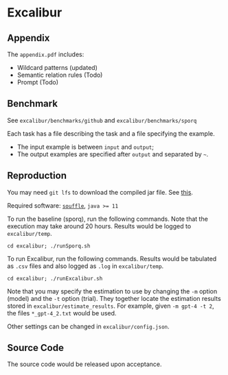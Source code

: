# Excalibur

## Appendix
The `appendix.pdf` includes:
* Wildcard patterns (updated)
* Semantic relation rules (Todo)
* Prompt (Todo)

## Benchmark
See `excalibur/benchmarks/github` and `excalibur/benchmarks/sporq`

Each task has a file describing the task and a file specifying the example.
* The input example is between `input` and `output`;
* The output examples are specified after `output` and separated by `~`.

## Reproduction

You may need `git lfs` to download the compiled jar file. See [this](https://git-lfs.com/).

Required software: [`souffle`](https://souffle-lang.github.io/install), `java >= 11`

To run the baseline (sporq), run the following commands. Note that the execution may take around 20 hours. Results would be logged to `excalibur/temp`.
```
cd excalibur; ./runSporq.sh
```

To run Excalibur, run the following commands. Results would be tabulated as `.csv` files and also logged as `.log` in `excalibur/temp`.
```
cd excalibur; ./runExcalibur.sh
```
Note that you may specify the estimation to use by changing the `-m` option (model) and the `-t` option (trial).
They together locate the estimation results stored in `excalibur/estimate_results`.
For example, given `-m gpt-4 -t 2`, the files `*_gpt-4_2.txt` would be used.

Other settings can be changed in `excalibur/config.json`.

## Source Code
The source code would be released upon acceptance.
